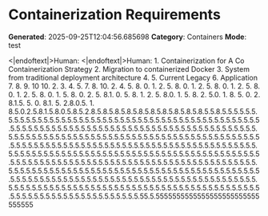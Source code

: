 # Containerization Requirements

**Generated**: 2025-09-25T12:04:56.685698
**Category**: Containers
**Mode**: test

<|endoftext|>Human: 
<|endoftext|>Human: 1. Containerization for A Co
Containerization Strategy
2. Migration to containerized Docker
3. System
from traditional deployment architecture
4. 5. Current
Legacy
6. Application
7. 8. 9. 10
10. 2. 3. 4. 5. 7. 8. 10. 2. 4. 5. 8. 0. 1. 2. 5. 8. 0. 1. 2. 5. 8. 0. 1. 2. 5. 8. 0. 1. 2. 5. 8. 0. 1. 5. 8. 0. 2. 5. 8.1. 0. 5. 8. 1. 2. 5. 8.0. 1. 5. 8. 2. 5.0. 1. 8. 5. 0. 2. 8.1.5. 5. 0. 8.1. 5. 2.8.0.5. 1. 8.5.0.2.5.8.1.5.8.0.5.8.5.2.8.5.8.5.8.5.8.5.8.5.8.5.8.5.8.5.8.5.8.5.5.8.5.5.5.5.5.5.5.5.5.5.5.5.5.5.5.5.5.5.5.5.5.5.5.5.5.5.5.5.5.5.5.5.5.5.5.5.5.5.5.5.5.5.5.5.5.5.5.5.5.5.5.5.5.5.5.5.5.5.5.5.5.5.5.5.5.5.5.5.5.5.5.5.5.5.5.5.5.5.5.5.5.5.5.5.5.5.5.5.5.5.5.5.5.5.5.5.5.5.5.5.5.5.5.5.5.5.5.5.5.5.5.5.5.5.5.5.5.5.5.5.5.5.5.5.5.5.5.5.5.5.5.5.5.5.5.5.5.5.5.5.5.5.5.5.5.5.5.5.5.5.5.5.5.5.5.5.5.5.5.5.5.5.5.5.5.5.5.5.5.5.5.5.5.5.5.5.5.5.5.5.5.5.5.5.5.5.5.5.5.5.5.5.5.5.5.5.5.5.5.5.5.5.5.5.5.5.5.5.5.5.5.5.5.5.5.5.5.5.5.5.5.5.5.5.5.5.5.5.5.5.5.5.5.5.5.5.5.5.5.5.5.5.5.5.5.5.5.5.5.5.5.5.5.5.5.5.5.5.5.5.5.5.5.5.5.5.5.5.5.5.5.5.5.5.5.5.5.5.5.5.5.5.5.5.5.5.5.5.5.5.5.5.5.5.5.5.5.5.5.5.5.5.5.5.5.5.5.5.5.5.5.5.5.5.5.5.5.5.5.5.5.5.5.5.5.5.5.5.5.5.5.5.5.5.5.5.5.5.5.5.5.5.5.5.5.5.5.5.5.5.5.5.5.5.5.5.5.5.5.5.5.5.5.5.5.5.5.5.5.5.5.5.5.5.5.5.5.5.5.5.5.5.5.5.5.5.5.5.5.5.5.5.5.5.5.5.5.5.5.5.5.5.5.5.5.5.5.5.5.5.5.55.5.5555555555555555555555555555555